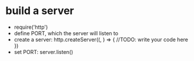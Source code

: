 # build a server

- require('http')
- define PORT, which the server will listen to
- create a server:
  http.createServer((<request>, <response>) => {
  //TODO: write your code here
  })
- set PORT: server.listen(<PORT>)
